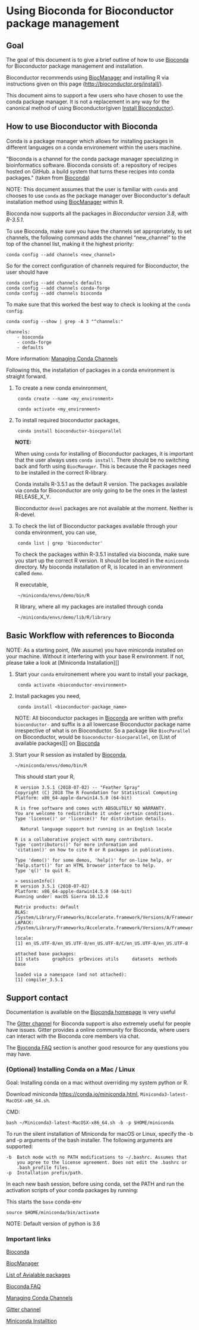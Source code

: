 Using Bioconda for Bioconductor package management
=================================================

## Goal 

The goal of this document is to give a brief outline of how to
use [Bioconda][] for Bioconductor package management and installation. 

Bioconductor recommends using [BiocManager][] and installing R via
instructions given on this page (http://bioconductor.org/install/).

This document aims to support a few users who have chosen to use the
conda package manager. It is not a replacement in any way for the
canonical method of using Bioconductor(given [Install Bioconductor][]).

## How to use Bioconductor with Bioconda

Conda is a package manager which allows for installing packages in
different languages on a conda environement within the users machine.

"Bioconda is a channel for the conda package manager specializing in
bioinformatics software. Bioconda consists of: a repository of recipes
hosted on GitHub. a build system that turns these recipes into conda
packages." (taken from [Bioconda][])

NOTE: This document assumes that the user is familiar with `conda` and
chooses to use `conda` as the package manager over Bioconductor's
default installation method using [BiocManager][] within R. 

Bioconda now supports all the packages in *Bioconductor version 3.8*,
with *R-3.5.1*.

To use Bioconda, make sure you have the channels set appropriately, to
set channels, the following command adds the channel “new_channel” to
the top of the channel list, making it the highest priority:

	conda config --add channels <new_channel>

So for the correct configuration of channels required for
Bioconductor, the user should have

	conda config --add channels defaults
	conda config --add channels conda-forge
	conda config --add channels bioconda

To make sure that this worked the best way to check is looking at the
`conda config`.

	conda config --show | grep -A 3 "^channels:"

	channels:
		- bioconda
		- conda-forge
		- defaults

More information: [Managing Conda Channels][]


Following this, the installation of packages in a conda environment
is straight forward. 

1. To create a new conda envinronment, 

		conda create --name <my_environment>
	
		conda activate <my_environment>
	
1. To install required bioconductor packages,

		conda install bioconductor-biocparallel
	

    **NOTE:**	
	
	When using `conda` for installing of Bioconductor packages, it is
    important that the user always uses `conda install`. There should
    be no switching back and forth using `BiocManager`. This is
    because the R packages need to be installed in the correct
    R-library.
	
	Conda installs R-3.5.1 as the default R version. The packages
    available via conda for Bioconductor are only going to be the ones
    in the lastest RELEASE_X_Y. 
	
	Bioconductor `devel` packages are not available at the
    moment. Neither is R-devel.
	

1. To check the list of Bioconductor packages available through your
   conda environment, you can use,
   
		conda list | grep 'bioconductor'
		
   To check the packages within R-3.5.1 installed via bioconda,
   make sure you start up the correct R version. It should be located
   in the `miniconda` directory. My bioconda installation of R, is
   located in an environment called `demo`.
   
   R executable, 
   
	    ~/miniconda/envs/demo/bin/R
   
   R library, where all my packages are installed through conda
   
		~/miniconda/envs/demo/lib/R/library
		

## Basic Workflow with references to Bioconda

NOTE: As a starting point, (We assume) you have miniconda installed on
      your machine. Without it interfering with your base R
      environment. If not, please take a look at [Miniconda Installation][]


1. Start your `conda` environement where you want to install your package,

		conda activate <bioconductor-environment>
	
1. Install packages you need,

		conda install <bioconductor-package_name> 
		
	NOTE: All bioconductor packages in [Bioconda][] are written with
    prefix `bioconductor-` and suffix is a all lowercase Bioconductor
    package name irrespective of what is on Bioconductor. So a package
    like `BiocParallel` on Bioconductor, would be
    `bioconductor-biocparallel`, on [List of available packages][] on
    [Bioconda][]

1.  Start your R session as installed by [Bioconda][],

		~/miniconda/envs/demo/bin/R
		
	This should start your R,

		R version 3.5.1 (2018-07-02) -- "Feather Spray"
		Copyright (C) 2018 The R Foundation for Statistical Computing
		Platform: x86_64-apple-darwin14.5.0 (64-bit)

		R is free software and comes with ABSOLUTELY NO WARRANTY.
		You are welcome to redistribute it under certain conditions.
		Type 'license()' or 'licence()' for distribution details.

		  Natural language support but running in an English locale

		R is a collaborative project with many contributors.
		Type 'contributors()' for more information and
		'citation()' on how to cite R or R packages in publications.

		Type 'demo()' for some demos, 'help()' for on-line help, or
		'help.start()' for an HTML browser interface to help.
		Type 'q()' to quit R.

		> sessionInfo()
		R version 3.5.1 (2018-07-02)
		Platform: x86_64-apple-darwin14.5.0 (64-bit)
		Running under: macOS Sierra 10.12.6

		Matrix products: default
		BLAS: /System/Library/Frameworks/Accelerate.framework/Versions/A/Frameworks/vecLib.framework/Versions/A/libBLAS.dylib
		LAPACK: /System/Library/Frameworks/Accelerate.framework/Versions/A/Frameworks/vecLib.framework/Versions/A/libLAPACK.dylib

		locale:
		[1] en_US.UTF-8/en_US.UTF-8/en_US.UTF-8/C/en_US.UTF-8/en_US.UTF-8

		attached base packages:
		[1] stats     graphics  grDevices utils     datasets  methods   base

		loaded via a namespace (and not attached):
		[1] compiler_3.5.1


## Support contact

Documentation is available on the [Bioconda homepage][] is
very useful 

The [Gitter channel][] for Bioconda support is also extremely useful
for people have issues. Gitter provides a online community for
Bioconda, where users can interact with the Bioconda core members via
chat.

The [Bioconda FAQ][] section is another good resource for any
questions you may have.


### (Optional) Installing Conda on a Mac / Linux

Goal: Installing conda on a mac without overriding my system python or
R.

Download miniconda https://conda.io/miniconda.html,
`Miniconda3-latest-MacOSX-x86_64.sh`.

CMD:

	bash ~/Miniconda3-latest-MacOSX-x86_64.sh -b -p $HOME/miniconda

To run the silent installation of Miniconda for macOS or Linux,
specify the -b and -p arguments of the bash installer. The following
arguments are supported:

	-b  Batch mode with no PATH modifications to ~/.bashrc. Assumes that
		you agree to the license agreement. Does not edit the .bashrc or
		.bash_profile files. 
	-p  Installation prefix/path.
	

In each new bash session, before using conda, set the PATH and run the
activation scripts of your conda packages by running:

This starts the `base` conda-env

	source $HOME/miniconda/bin/activate

NOTE: Default version of python is 3.6


### Important links


[Bioconda](https://bioconda.github.io/index.html)

[BiocManager](https://cran.r-project.org/web/packages/BiocManager/index.html)

[List of Avialable packages](https://bioconda.github.io/recipes.html)

[Bioconda FAQ](https://bioconda.github.io/faqs.html)

[Managing Conda Channels](https://conda.io/docs/user-guide/tasks/manage-channels.html)

[Gitter channel](https://gitter.im/bioconda/Lobby)

[Miniconda Installtion](https://conda.io/miniconda.html)




[Bioconda]: https://bioconda.github.io/index.html

[Bioconda homepage]: https://bioconda.github.io/index.html

[BiocManager]: https://cran.r-project.org/web/packages/BiocManager/index.html

[List of Avialable packages]: https://bioconda.github.io/recipes.html

[Bioconda FAQ]: https://bioconda.github.io/faqs.html

[Managing Conda Channels]: https://conda.io/docs/user-guide/tasks/manage-channels.html

[Gitter channel]: https://gitter.im/bioconda/Lobby

[Miniconda Installtion]: https://conda.io/miniconda.html

[Install Bioconductor]: http://bioconductor.org/install/
